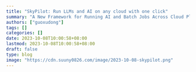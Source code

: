 ```yaml
---
title: "SkyPilot: Run LLMs and AI on any cloud with one click"
summary: "A New Framework for Running AI and Batch Jobs Across Cloud Platforms"
authors: ["guoxudong"]
tags: []
categories: []
date: 2023-10-08T10:00:58+08:00
lastmod: 2023-10-08T10:00:58+08:00
draft: false
type: blog
image: "https://cdn.suuny0826.com/image/2023-10-08-skypilot.png"
---
```

